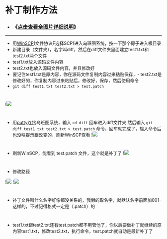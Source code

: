 # 补丁制作方法
- ### 《[点击查看全图片详细说明](https://github.com/kurumiess/OP_README/blob/master/MD/%E6%96%B0%E8%A1%A5%E4%B8%81.md)》
---
- 用[WinSCP](https://winscp.net/eng/download.php)(文件协议F选择SCP)进入乌班图系统，按一下那个房子进入根目录
- 新建目录（文件夹），名字叫diff，然后在diff文件夹里面建立test1.txt和test2.txt两个文件
- test1.txt放入源码文件内容
- test2.txt也放入源码文件内容，并且修改好
- 要记住test1.txt是原内容，你在源码文件复制内容过来粘贴保存，- test2.txt是修改好的，你复制内容过来粘贴后，修改好，保存，然后使用命令
- `git diff test1.txt test2.txt > test.patch`
#
!<img src="https://github.com/kurumiess/OP_README/blob/master/doc/x001.png" />

#
- 用[putty](https://www.chiark.greenend.org.uk/~sgtatham/putty/releases/0.74.html)连接乌班图系统，输入 `cd diff`  回车进入diff文件夹
然后输入 `git diff test1.txt test2.txt > test.patch` 命令，回车就完成了，输入命令后也没啥提示跟改变的，刷新WinSCP查看
!<img src="https://github.com/kurumiess/OP_README/blob/master/doc/x0004.png" />
#
- 刷新WinSCP，能看到 test.patch 文件，这个就是补丁了
!<img src="https://github.com/kurumiess/OP_README/blob/master/doc/x002.png" />

#
- 修改路径

!<img src="https://github.com/kurumiess/OP_README/blob/master/doc/x0003.png" />
!<img src="https://github.com/kurumiess/OP_README/blob/master/doc/x0005.png" />

#
- 补丁文件叫什么名字好像都没关系的，我懒的取名字，就默认名字前面加001-这样的，不过记得格式一定是（.patch）的
#
- test1.txt跟test2.txt还有test.patch都不用管他了，你以后要做补丁就继续的原内容test1.txt，修改test2.txt，执行命令，test.patch就自动是最新补丁了
#
